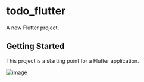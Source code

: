 # todo_flutter

A new Flutter project.

## Getting Started

This project is a starting point for a Flutter application.

![image](https://user-images.githubusercontent.com/55091681/209819548-cdc540a0-fdbc-4870-b86c-8d8aa33f1e92.png)



